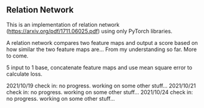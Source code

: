 ## Relation Network

This is an implementation of relation network (https://arxiv.org/pdf/1711.06025.pdf) using only PyTorch libraries.

A relation network compares two feature maps and output a score based on how similar the two feature maps are... From my understanding so far. More to come.

5 input to 1 base, concatenate feature maps and use mean square error to calculate loss.

2021/10/19 check in: no progress. working on some other stuff...
2021/10/21 check in: no progress. working on some other stuff...
2021/10/24 check in: no progress. working on some other stuff...
